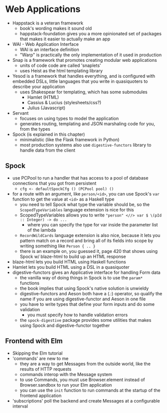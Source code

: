 # Web Applications
- Happstack is a veteran framework
    - book's wording makes it sound old
    - happstack-foundation gives you a more opinionated set of packages that makes it easier to actually make an app
- WAI - Web Application Interface
    - WAI is an interface definition
    - "Warp" is practically the only implementation of it used in production
- Snap is a framework that promotes creating modular web applications
    - units of code code are called 'snaplets'
    - uses Heist as the html templating library
- Yesod is a framework that handles everything, and is configured with embedded DSLs, little languages that you write in quasiquoters to describe your application
    - uses Shakespear for templating, which has some submodules
        - Hamlet (HTML)
        - Cassius & Lucius (stylesheets/css?)
        - Julius (Javascript)
- Servant
    - focuses on using types to model the application
    - generates routing, templating and JSON marshaling code for you, from the types
- Spock (is explained in this chapter)
    - minimalistic (like the Flask framework in Python)
    - most production systems also use `digestive-functors` library to handle data from the client

## Spock
- use PCPool to run a handler that has access to a pool of database connections that you got from persistent
    - `cfg <- defaultSpockCfg () (PCPool pool) ()`
- for a route with an argument, like `person/<id>`, you can use Spock's `var` function to get the value at `<id>` as a Haskell type
    - you need to tell Spock what type the variable should be, so the `ScopedTypeVariables` language extension is nice for this
    - ScopedTypeVariables allows you to write `"person" <//> var $ \(pId :: Integer) -> do ...`
        - where you can specify the type for var inside the parameter list of the lambda
    - `RecordWildCards` language extension is also nice, because it lets you pattern match on a record and bring all of its fields into scope by writing something like `Person { .. }`
    - there is an example on, you guessed it, page 420 that shows using Spock w/ blaze-html to build up an HTML response
- blaze-html lets you build HTML using Haskell functions
- Hamlet lets you build HTML using a DSL in a quasiquoter
- digestive-functors gives an Applicative interface for handling Form data
    - the vanilla way of doing things in Spock is to use the `param*` functions
    - the book implies that using Spock's native solution is unwieldy
    - digestive-functors and Aeson both have a (.:) operator, so qualify the name if you are using digestive-functor and Aeson in one file
    - you have to write types that define your form inputs and do some validation
        - you must specify how to handle validation errors
    - the `spock-digestive` package provides some utilities that makes using Spock and digestive-functor together

## Frontend with Elm
- Skipping the Elm tutorial
- 'commands' are new to me
    - they are a way to get Messages from the outside world, like the results of HTTP requests
    - commands interop with the Message system
    - to use Commands, you must use Browser.element instead of Browser.sandbox to run your Elm application
    - you can use the `init` function to run commands at the startup of the frontend application
- 'subscriptions' poll the backend and create Messages at a configurable interval

